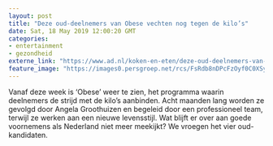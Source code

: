 ```yaml
---
layout: post
title: "Deze oud-deelnemers van Obese vechten nog tegen de kilo’s"
date: Sat, 18 May 2019 12:00:20 GMT
categories: 
- entertainment 
- gezondheid 
externe_link: "https://www.ad.nl/koken-en-eten/deze-oud-deelnemers-van-obese-vechten-nog-tegen-de-kilo-s~a838ea65/"
feature_image: "https://images0.persgroep.net/rcs/FsRdb8nDPcFzOyf0C0XSyfqVS7o/diocontent/148343571/_fitwidth/400/?appId=21791a8992982cd8da851550a453bd7f&quality=0.7"
---
```


Vanaf deze week is ‘Obese’ weer te zien, het programma waarin deelnemers de strijd met de kilo’s aanbinden. Acht maanden lang worden ze gevolgd door Angela Groothuizen en begeleid door een professioneel team, terwijl ze werken aan een nieuwe levensstijl. Wat blijft er over aan goede voornemens als Nederland niet meer meekijkt? We vroegen het vier oud-kandidaten.
